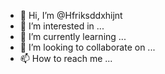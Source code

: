 - 👋 Hi, I’m @Hfriksddxhijnt
- 👀 I’m interested in ...
- 🌱 I’m currently learning ...
- 💞️ I’m looking to collaborate on ...
- 📫 How to reach me ...

<!---
Hfriksddxhijnt/Hfriksddxhijnt is a ✨ special ✨ repository because its `README.md` (this file) appears on your GitHub profile.
You can click the Preview link to take a look at your changes.
--->

